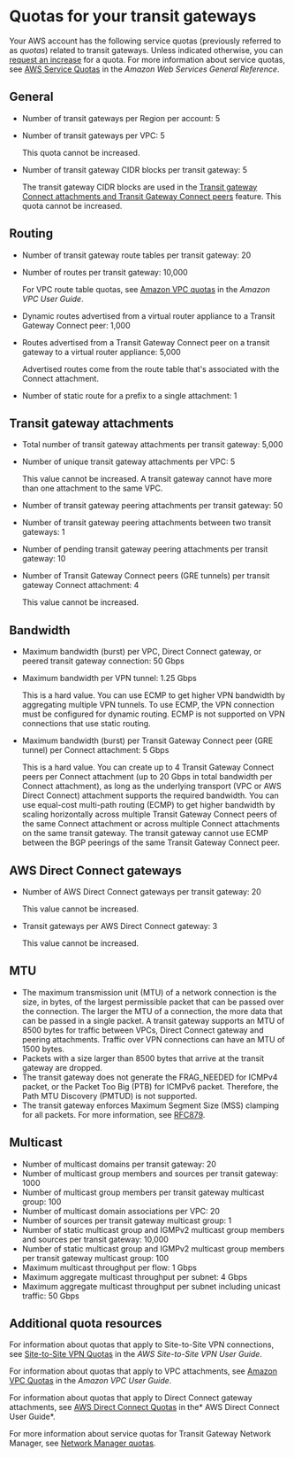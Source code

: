 # Quotas for your transit gateways<a name="transit-gateway-quotas"></a>

Your AWS account has the following service quotas \(previously referred to as *quotas*\) related to transit gateways\. Unless indicated otherwise, you can [request an increase](https://console.aws.amazon.com/support/home#/case/create?issueType=service-limit-increase&limitType=vpc) for a quota\. For more information about service quotas, see [AWS Service Quotas](https://docs.aws.amazon.com/general/latest/gr/aws_service_limits.html) in the *Amazon Web Services General Reference*\.

## General<a name="general-quota"></a>
+ Number of transit gateways per Region per account: 5
+ Number of transit gateways per VPC: 5

  This quota cannot be increased\.
+ Number of transit gateway CIDR blocks per transit gateway: 5

  The transit gateway CIDR blocks are used in the [Transit gateway Connect attachments and Transit Gateway Connect peers](tgw-connect.md) feature\. This quota cannot be increased\.

## Routing<a name="general-quota"></a>
+ Number of transit gateway route tables per transit gateway: 20
+ Number of routes per transit gateway: 10,000

  For VPC route table quotas, see [Amazon VPC quotas](https://docs.aws.amazon.com/vpc/latest/userguide/amazon-vpc-limits.html) in the *Amazon VPC User Guide*\.
+ Dynamic routes advertised from a virtual router appliance to a Transit Gateway Connect peer: 1,000
+ Routes advertised from a Transit Gateway Connect peer on a transit gateway to a virtual router appliance: 5,000

  Advertised routes come from the route table that's associated with the Connect attachment\.
+ Number of static route for a prefix to a single attachment: 1

## Transit gateway attachments<a name="attachments-quota"></a>
+ Total number of transit gateway attachments per transit gateway: 5,000
+ Number of unique transit gateway attachments per VPC: 5

  This value cannot be increased\. A transit gateway cannot have more than one attachment to the same VPC\.
+ Number of transit gateway peering attachments per transit gateway: 50
+ Number of transit gateway peering attachments between two transit gateways: 1
+ Number of pending transit gateway peering attachments per transit gateway: 10
+ Number of Transit Gateway Connect peers \(GRE tunnels\) per transit gateway Connect attachment: 4

  This value cannot be increased\.

## Bandwidth<a name="bandwidth-quota"></a>
+ Maximum bandwidth \(burst\) per VPC, Direct Connect gateway, or peered transit gateway connection: 50 Gbps
+ Maximum bandwidth per VPN tunnel: 1\.25 Gbps

  This is a hard value\. You can use ECMP to get higher VPN bandwidth by aggregating multiple VPN tunnels\. To use ECMP, the VPN connection must be configured for dynamic routing\. ECMP is not supported on VPN connections that use static routing\.
+ Maximum bandwidth \(burst\) per Transit Gateway Connect peer \(GRE tunnel\) per Connect attachment: 5 Gbps 

  This is a hard value\. You can create up to 4 Transit Gateway Connect peers per Connect attachment \(up to 20 Gbps in total bandwidth per Connect attachment\), as long as the underlying transport \(VPC or AWS Direct Connect\) attachment supports the required bandwidth\. You can use equal\-cost multi\-path routing \(ECMP\) to get higher bandwidth by scaling horizontally across multiple Transit Gateway Connect peers of the same Connect attachment or across multiple Connect attachments on the same transit gateway\. The transit gateway cannot use ECMP between the BGP peerings of the same Transit Gateway Connect peer\. 

## AWS Direct Connect gateways<a name="direct-connect-quota"></a>
+ Number of AWS Direct Connect gateways per transit gateway: 20

  This value cannot be increased\.
+ Transit gateways per AWS Direct Connect gateway: 3

  This value cannot be increased\.

## MTU<a name="mtu-quota"></a>
+ The maximum transmission unit \(MTU\) of a network connection is the size, in bytes, of the largest permissible packet that can be passed over the connection\. The larger the MTU of a connection, the more data that can be passed in a single packet\. A transit gateway supports an MTU of 8500 bytes for traffic between VPCs, Direct Connect gateway and peering attachments\. Traffic over VPN connections can have an MTU of 1500 bytes\. 
+ Packets with a size larger than 8500 bytes that arrive at the transit gateway are dropped\.
+ The transit gateway does not generate the FRAG\_NEEDED for ICMPv4 packet, or the Packet Too Big \(PTB\) for ICMPv6 packet\. Therefore, the Path MTU Discovery \(PMTUD\) is not supported\.
+ The transit gateway enforces Maximum Segment Size \(MSS\) clamping for all packets\. For more information, see [RFC879](https://tools.ietf.org/html/rfc879)\.

## Multicast<a name="multicast-quota"></a>
+ Number of multicast domains per transit gateway: 20
+ Number of multicast group members and sources per transit gateway: 1000
+ Number of multicast group members per transit gateway multicast group: 100
+ Number of multicast domain associations per VPC: 20
+ Number of sources per transit gateway multicast group: 1
+ Number of static multicast group and IGMPv2 multicast group members and sources per transit gateway: 10,000 
+ Number of static multicast group and IGMPv2 multicast group members per transit gateway multicast group: 100
+ Maximum multicast throughput per flow: 1 Gbps 
+ Maximum aggregate multicast throughput per subnet: 4 Gbps 
+ Maximum aggregate multicast throughput per subnet including unicast traffic: 50 Gbps 

## Additional quota resources<a name="additional-quota"></a>

For information about quotas that apply to Site\-to\-Site VPN connections, see [Site\-to\-Site VPN Quotas](https://docs.aws.amazon.com/vpn/latest/s2svpn/vpn-limits.html) in the *AWS Site\-to\-Site VPN User Guide*\.

For information about quotas that apply to VPC attachments, see [Amazon VPC Quotas](https://docs.aws.amazon.com/vpc/latest/userguide/amazon-vpc-limits.html) in the *Amazon VPC User Guide*\.

For information about quotas that apply to Direct Connect gateway attachments, see [AWS Direct Connect Quotas](https://docs.aws.amazon.com/directconnect/latest/UserGuide/limits.html) in the* AWS Direct Connect User Guide*\.

For more information about service quotas for Transit Gateway Network Manager, see [Network Manager quotas](how-network-manager-works.md#network-manager-limits)\.
